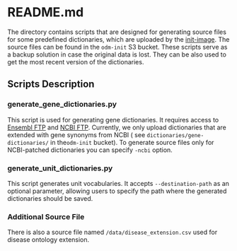 # README.md

The directory contains scripts that are designed for generating source files for some predefined dictionaries, which are
uploaded by the [init-image](https://github.com/genestack/init-image). The source files can be found in the `odm-init`
S3 bucket. These scripts serve as a backup solution in case the original data is lost. They can be also used to get the
most recent version of the dictionaries.

## Scripts Description

### generate_gene_dictionaries.py

This script is used for generating gene dictionaries. It requires access to [Ensembl FTP](https://ftp.ensembl.org/)
and [NCBI FTP](https://ftp.ncbi.nlm.nih.gov/).
Currently, we only upload dictionaries that are extended with gene synonyms from NCBI (
see `dictionaries/gene-dictionaries/` in the`odm-init` bucket). To generate source files only for NCBI-patched
dictionaries you can specify `-ncbi` option.

### generate_unit_dictionaries.py

This script generates unit vocabularies. It accepts `--destination-path` as an optional parameter, allowing users to
specify the path where the generated dictionaries should be saved.

### Additional Source File

There is also a source file named `/data/disease_extension.csv` used for disease ontology extension.
